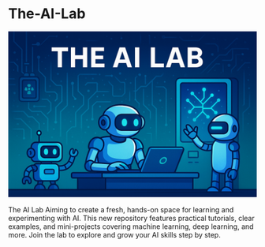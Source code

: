 # The-AI-Lab
<p align="center">
  <img src="assets/ai_lab_banner.png" alt="The AI Lab Banner" width="800"/>
</p>
The AI Lab Aiming to create a fresh, hands-on space for learning and experimenting with AI. This new repository features practical tutorials, clear examples, and mini-projects covering machine learning, deep learning, and more. Join the lab to explore and grow your AI skills step by step.
